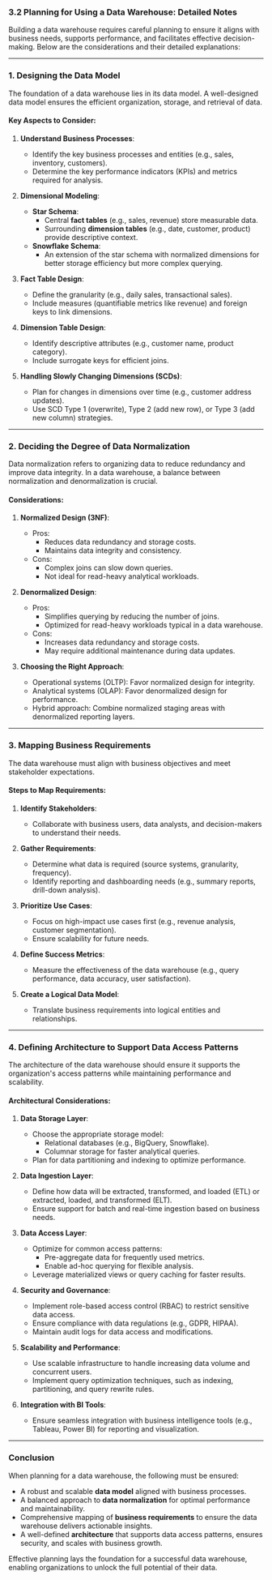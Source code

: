 ### **3.2 Planning for Using a Data Warehouse: Detailed Notes**

Building a data warehouse requires careful planning to ensure it aligns with business needs, supports performance, and facilitates effective decision-making. Below are the considerations and their detailed explanations:

---

### **1. Designing the Data Model**
The foundation of a data warehouse lies in its data model. A well-designed data model ensures the efficient organization, storage, and retrieval of data.

#### **Key Aspects to Consider:**
1. **Understand Business Processes**:
   - Identify the key business processes and entities (e.g., sales, inventory, customers).
   - Determine the key performance indicators (KPIs) and metrics required for analysis.

2. **Dimensional Modeling**:
   - **Star Schema**:
     - Central **fact tables** (e.g., sales, revenue) store measurable data.
     - Surrounding **dimension tables** (e.g., date, customer, product) provide descriptive context.
   - **Snowflake Schema**:
     - An extension of the star schema with normalized dimensions for better storage efficiency but more complex querying.

3. **Fact Table Design**:
   - Define the granularity (e.g., daily sales, transactional sales).
   - Include measures (quantifiable metrics like revenue) and foreign keys to link dimensions.

4. **Dimension Table Design**:
   - Identify descriptive attributes (e.g., customer name, product category).
   - Include surrogate keys for efficient joins.

5. **Handling Slowly Changing Dimensions (SCDs)**:
   - Plan for changes in dimensions over time (e.g., customer address updates).
   - Use SCD Type 1 (overwrite), Type 2 (add new row), or Type 3 (add new column) strategies.

---

### **2. Deciding the Degree of Data Normalization**
Data normalization refers to organizing data to reduce redundancy and improve data integrity. In a data warehouse, a balance between normalization and denormalization is crucial.

#### **Considerations**:
1. **Normalized Design (3NF)**:
   - Pros:
     - Reduces data redundancy and storage costs.
     - Maintains data integrity and consistency.
   - Cons:
     - Complex joins can slow down queries.
     - Not ideal for read-heavy analytical workloads.

2. **Denormalized Design**:
   - Pros:
     - Simplifies querying by reducing the number of joins.
     - Optimized for read-heavy workloads typical in a data warehouse.
   - Cons:
     - Increases data redundancy and storage costs.
     - May require additional maintenance during data updates.

3. **Choosing the Right Approach**:
   - Operational systems (OLTP): Favor normalized design for integrity.
   - Analytical systems (OLAP): Favor denormalized design for performance.
   - Hybrid approach: Combine normalized staging areas with denormalized reporting layers.

---

### **3. Mapping Business Requirements**
The data warehouse must align with business objectives and meet stakeholder expectations.

#### **Steps to Map Requirements**:
1. **Identify Stakeholders**:
   - Collaborate with business users, data analysts, and decision-makers to understand their needs.

2. **Gather Requirements**:
   - Determine what data is required (source systems, granularity, frequency).
   - Identify reporting and dashboarding needs (e.g., summary reports, drill-down analysis).

3. **Prioritize Use Cases**:
   - Focus on high-impact use cases first (e.g., revenue analysis, customer segmentation).
   - Ensure scalability for future needs.

4. **Define Success Metrics**:
   - Measure the effectiveness of the data warehouse (e.g., query performance, data accuracy, user satisfaction).

5. **Create a Logical Data Model**:
   - Translate business requirements into logical entities and relationships.

---

### **4. Defining Architecture to Support Data Access Patterns**
The architecture of the data warehouse should ensure it supports the organization's access patterns while maintaining performance and scalability.

#### **Architectural Considerations**:
1. **Data Storage Layer**:
   - Choose the appropriate storage model:
     - Relational databases (e.g., BigQuery, Snowflake).
     - Columnar storage for faster analytical queries.
   - Plan for data partitioning and indexing to optimize performance.

2. **Data Ingestion Layer**:
   - Define how data will be extracted, transformed, and loaded (ETL) or extracted, loaded, and transformed (ELT).
   - Ensure support for batch and real-time ingestion based on business needs.

3. **Data Access Layer**:
   - Optimize for common access patterns:
     - Pre-aggregate data for frequently used metrics.
     - Enable ad-hoc querying for flexible analysis.
   - Leverage materialized views or query caching for faster results.

4. **Security and Governance**:
   - Implement role-based access control (RBAC) to restrict sensitive data access.
   - Ensure compliance with data regulations (e.g., GDPR, HIPAA).
   - Maintain audit logs for data access and modifications.

5. **Scalability and Performance**:
   - Use scalable infrastructure to handle increasing data volume and concurrent users.
   - Implement query optimization techniques, such as indexing, partitioning, and query rewrite rules.

6. **Integration with BI Tools**:
   - Ensure seamless integration with business intelligence tools (e.g., Tableau, Power BI) for reporting and visualization.

---

### **Conclusion**
When planning for a data warehouse, the following must be ensured:
- A robust and scalable **data model** aligned with business processes.
- A balanced approach to **data normalization** for optimal performance and maintainability.
- Comprehensive mapping of **business requirements** to ensure the data warehouse delivers actionable insights.
- A well-defined **architecture** that supports data access patterns, ensures security, and scales with business growth.

Effective planning lays the foundation for a successful data warehouse, enabling organizations to unlock the full potential of their data.
